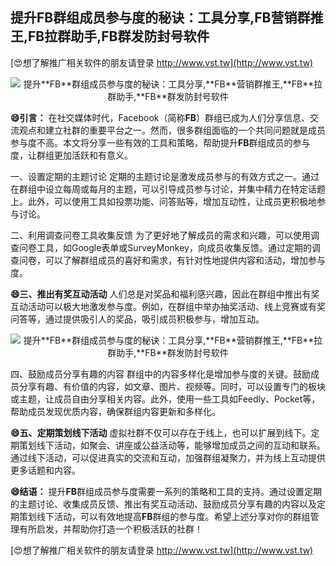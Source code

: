 ## **提升**FB**群组成员参与度的秘诀：工具分享,**FB**营销群推王,**FB**拉群助手,**FB**群发防封号软件**

[😍想了解推广相关软件的朋友请登录 http://www.vst.tw](http://www.vst.tw)

 <center><img src="https://vst.tw/MP4/tuiguang/png/7.png" alt="提升**FB**群组成员参与度的秘诀：工具分享,**FB**营销群推王,**FB**拉群助手,**FB**群发防封号软件"></center>

**😄引言：**
在社交媒体时代，Facebook（简称**FB**）群组已成为人们分享信息、交流观点和建立社群的重要平台之一。然而，很多群组面临的一个共同问题就是成员参与度不高。本文将分享一些有效的工具和策略，帮助提升**FB**群组成员的参与度，让群组更加活跃和有意义。

一、设置定期的主题讨论
定期的主题讨论是激发成员参与的有效方式之一。通过在群组中设立每周或每月的主题，可以引导成员参与讨论，并集中精力在特定话题上。此外，可以使用工具如投票功能、问答贴等，增加互动性，让成员更积极地参与讨论。

二、利用调查问卷工具收集反馈
为了更好地了解成员的需求和兴趣，可以使用调查问卷工具，如Google表单或SurveyMonkey，向成员收集反馈。通过定期的调查问卷，可以了解群组成员的喜好和需求，有针对性地提供内容和活动，增加参与度。

**😄三、推出有奖互动活动**
人们总是对奖品和福利感兴趣，因此在群组中推出有奖互动活动可以极大地激发参与度。例如，在群组中举办抽奖活动、线上竞赛或有奖问答等，通过提供吸引人的奖品，吸引成员积极参与，增加互动。

 <center><img src="https://vst.tw/MP4/tuiguang/png/3.png" alt="提升**FB**群组成员参与度的秘诀：工具分享,**FB**营销群推王,**FB**拉群助手,**FB**群发防封号软件"></center>

四、鼓励成员分享有趣的内容
群组中的内容多样化是增加参与度的关键。鼓励成员分享有趣、有价值的内容，如文章、图片、视频等。同时，可以设置专门的板块或主题，让成员自由分享相关内容。此外，使用一些工具如Feedly、Pocket等，帮助成员发现优质内容，确保群组内容更新和多样化。

**😄五、定期策划线下活动**
虚拟社群不仅可以存在于线上，也可以扩展到线下。定期策划线下活动，如聚会、讲座或公益活动等，能够增加成员之间的互动和联系。通过线下活动，可以促进真实的交流和互动，加强群组凝聚力，并为线上互动提供更多话题和内容。

**😄结语：**
提升**FB**群组成员参与度需要一系列的策略和工具的支持。通过设置定期的主题讨论、收集成员反馈、推出有奖互动活动、鼓励成员分享有趣的内容以及定期策划线下活动，可以有效地提高**FB**群组的参与度。希望上述分享对你的群组管理有所启发，并帮助你打造一个积极活跃的社群！

[😍想了解推广相关软件的朋友请登录 http://www.vst.tw](http://www.vst.tw)



